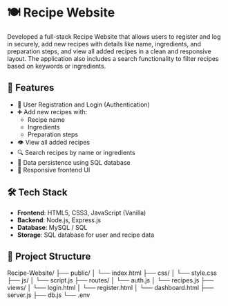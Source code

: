 # 🍽️ Recipe Website

Developed a full-stack Recipe Website that allows users to register and log in securely, add new recipes with details like name, ingredients, and preparation steps, and view all added recipes in a clean and responsive layout. The application also includes a search functionality to filter recipes based on keywords or ingredients.

## 🚀 Features

- 🔐 User Registration and Login (Authentication)
- ➕ Add new recipes with:
  - Recipe name
  - Ingredients
  - Preparation steps
- 👁️ View all added recipes
- 🔍 Search recipes by name or ingredients
- 💾 Data persistence using SQL database
- 📱 Responsive frontend UI

## 🛠️ Tech Stack

- **Frontend**: HTML5, CSS3, JavaScript (Vanilla)
- **Backend**: Node.js, Express.js
- **Database**: MySQL / SQL
- **Storage**: SQL database for user and recipe data

## 📁 Project Structure
Recipe-Website/
├── public/
│ └── index.html
├── css/
│ └── style.css
├── js/
│ └── script.js
├── routes/
│ └── auth.js
│ └── recipes.js
├── views/
│ └── login.html
│ └── register.html
│ └── dashboard.html
├── server.js
├── db.js
└── .env

